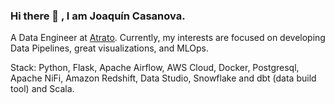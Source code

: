 ### Hi there 👋 , I am Joaquín Casanova.

A Data Engineer at [Atrato](atratopago.com). Currently, my interests are focused on developing Data Pipelines, great visualizations, and MLOps. 


Stack: Python, Flask, Apache Airflow, AWS Cloud, Docker, Postgresql, Apache NiFi, Amazon Redshift, Data Studio, Snowflake and dbt (data build tool) and Scala.
  
